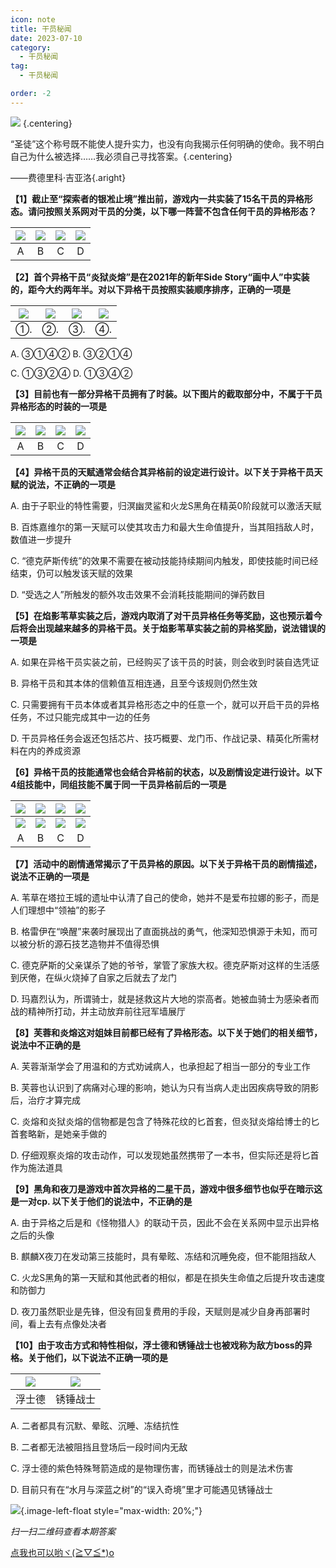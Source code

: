 ```yaml
---
icon: note
title: 干员秘闻
date: 2023-07-10
category:
  - 干员秘闻
tag:
  - 干员秘闻

order: -2
---
```


![](./res/ope_sec/topic.webp) {.centering}

“圣徒”这个称号既不能使人提升实力，也没有向我揭示任何明确的使命。我不明白自己为什么被选择……我必须自己寻找答案。{.centering}

——费德里科·吉亚洛{.aright}

<!-- more -->

**【1】截止至“探索者的银凇止境”推出前，游戏内一共实装了15名干员的异格形态。请问按照关系网对干员的分类，以下哪一阵营不包含任何干员的异格形态？**

| ![](./res/ope_sec/q1_1.webp) | ![](./res/ope_sec/q1_2.webp) | ![](./res/ope_sec/q1_3.webp) | ![](./res/ope_sec/q1_4.webp) |
| :---: | :---: | :---: | :---: |
| A | B | C | D |

**【2】首个异格干员“炎狱炎熔”是在2021年的新年Side Story“画中人”中实装的，距今大约两年半。对以下异格干员按照实装顺序排序，正确的一项是**

| ![](./res/ope_sec/q2_1.webp) | ![](./res/ope_sec/q2_2.webp) | ![](./res/ope_sec/q2_3.webp) | ![](./res/ope_sec/q2_4.webp) |
| :---: | :---: | :---: | :---: |
| ①. | ②. | ③. | ④. |

A. ③①④②	B. ③②①④

C. ①③②④	D. ①③④②

**【3】目前也有一部分异格干员拥有了时装。以下图片的截取部分中，不属于干员异格形态的时装的一项是**

| ![](./res/ope_sec/q3_1.webp) | ![](./res/ope_sec/q3_2.webp) | ![](./res/ope_sec/q3_3.webp) | ![](./res/ope_sec/q3_4.webp) |
| :---: | :---: | :---: | :---: |
| A | B | C | D |

**【4】异格干员的天赋通常会结合其异格前的设定进行设计。以下关于异格干员天赋的说法，不正确的一项是**

A. 由于子职业的特性需要，归溟幽灵鲨和火龙S黑角在精英0阶段就可以激活天赋

B. 百炼嘉维尔的第一天赋可以使其攻击力和最大生命值提升，当其阻挡敌人时，数值进一步提升

C. “德克萨斯传统”的效果不需要在被动技能持续期间内触发，即使技能时间已经结束，仍可以触发该天赋的效果

D. “受选之人”所触发的额外攻击效果不会消耗技能期间的弹药数目

**【5】在焰影苇草实装之后，游戏内取消了对干员异格任务等奖励，这也预示着今后将会出现越来越多的异格干员。关于焰影苇草实装之前的异格奖励，说法错误的一项是**

A. 如果在异格干员实装之前，已经购买了该干员的时装，则会收到时装自选凭证

B. 异格干员和其本体的信赖值互相连通，且至今该规则仍然生效

C. 只需要拥有干员本体或者其异格形态之中的任意一个，就可以开启干员的异格任务，不过只能完成其中一边的任务

D. 干员异格任务会返还包括芯片、技巧概要、龙门币、作战记录、精英化所需材料在内的养成资源

**【6】异格干员的技能通常也会结合异格前的状态，以及剧情设定进行设计。以下4组技能中，同组技能不属于同一干员异格前后的一项是**

| ![](./res/ope_sec/q6_1.webp) | ![](./res/ope_sec/q6_3.webp) | ![](./res/ope_sec/q6_5.webp) | ![](./res/ope_sec/q6_7.webp) |
| :---: | :---: | :---: | :---: |
| ![](./res/ope_sec/q6_2.webp) | ![](./res/ope_sec/q6_4.webp) | ![](./res/ope_sec/q6_6.webp) | ![](./res/ope_sec/q6_8.webp) |
| A | B | C | D |

**【7】活动中的剧情通常揭示了干员异格的原因。以下关于异格干员的剧情描述，说法不正确的一项是**

A. 苇草在塔拉王城的遗址中认清了自己的使命，她并不是爱布拉娜的影子，而是人们理想中“领袖”的影子

B. 格雷伊在“唤醒”来袭时展现出了直面挑战的勇气，他深知恐惧源于未知，而可以被分析的源石技艺造物并不值得恐惧

C. 德克萨斯的父亲谋杀了她的爷爷，掌管了家族大权。德克萨斯对这样的生活感到厌倦，在纵火烧掉了自家之后就去了龙门

D. 玛嘉烈认为，所谓骑士，就是拯救这片大地的崇高者。她被血骑士为感染者而战的精神所打动，并主动放弃前往冠军墙展厅

**【8】芙蓉和炎熔这对姐妹目前都已经有了异格形态。以下关于她们的相关细节，说法中不正确的是**

A. 芙蓉渐渐学会了用温和的方式劝诫病人，也承担起了相当一部分的专业工作

B. 芙蓉也认识到了病痛对心理的影响，她认为只有当病人走出因疾病导致的阴影后，治疗才算完成

C. 炎熔和炎狱炎熔的信物都是包含了特殊花纹的匕首套，但炎狱炎熔给博士的匕首套略新，是她亲手做的

D. 仔细观察炎熔的攻击动作，可以发现她虽然携带了一本书，但实际还是将匕首作为施法道具

**【9】黑角和夜刀是游戏中首次异格的二星干员，游戏中很多细节也似乎在暗示这是一对cp. 以下关于他们的说法中，不正确的是**

A. 由于异格之后是和《怪物猎人》的联动干员，因此不会在关系网中显示出异格之后的头像

B. 麒麟X夜刀在发动第三技能时，具有晕眩、冻结和沉睡免疫，但不能阻挡敌人

C. 火龙S黑角的第一天赋和其他武者的相似，都是在损失生命值之后提升攻击速度和防御力

D. 夜刀虽然职业是先锋，但没有回复费用的手段，天赋则是减少自身再部署时间，看上去有点像处决者

**【10】由于攻击方式和特性相似，浮士德和锈锤战士也被戏称为敌方boss的异格。关于他们，以下说法不正确一项的是**

| ![](./res/ope_sec/q10_1.webp) | ![](./res/ope_sec/q10_2.webp) 
| :---: | :---: |
| 浮士德 | 锈锤战士 |

A. 二者都具有沉默、晕眩、沉睡、冻结抗性

B. 二者都无法被阻挡且登场后一段时间内无敌

C. 浮士德的紫色特殊弩箭造成的是物理伤害，而锈锤战士的则是法术伤害

D. 目前只有在“水月与深蓝之树”的“误入奇境”里才可能遇见锈锤战士

![](./res/ope_sec/answer.webp){.image-left-float style="max-width: 20%;"}

*扫一扫二维码查看本期答案*

[点我也可以哟ヾ(≧▽≦*)o](https://www.wjx.cn/vm/wFUMNTr.aspx)<eod />

<FakeAds />
